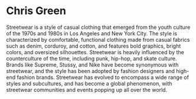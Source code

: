 # Chris Green

Streetwear is a style of casual clothing that emerged from the youth culture of the 1970s and 1980s in Los Angeles and New York City. The style is characterized by comfortable, functional clothing made from casual fabrics such as denim, corduroy, and cotton, and features bold graphics, bright colors, and oversized silhouettes. Streetwear is heavily influenced by the counterculture of the time, including punk, hip-hop, and skate culture. Brands like Supreme, Stussy, and Nike have become synonymous with streetwear, and the style has been adopted by fashion designers and high-end fashion brands. Streetwear has evolved to encompass a wide range of styles and subcultures, and has become a global phenomenon, with streetwear communities and events popping up all over the world.

